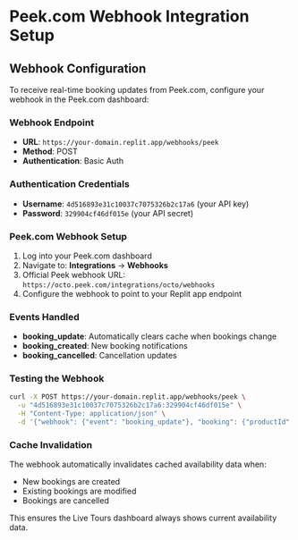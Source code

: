 # Peek.com Webhook Integration Setup

## Webhook Configuration

To receive real-time booking updates from Peek.com, configure your webhook in the Peek.com dashboard:

### Webhook Endpoint
- **URL**: `https://your-domain.replit.app/webhooks/peek`
- **Method**: POST
- **Authentication**: Basic Auth

### Authentication Credentials
- **Username**: `4d516893e31c10037c7075326b2c17a6` (your API key)
- **Password**: `329904cf46df015e` (your API secret)

### Peek.com Webhook Setup
1. Log into your Peek.com dashboard
2. Navigate to: **Integrations** → **Webhooks** 
3. Official Peek webhook URL: `https://octo.peek.com/integrations/octo/webhooks`
4. Configure the webhook to point to your Replit app endpoint

### Events Handled
- **booking_update**: Automatically clears cache when bookings change
- **booking_created**: New booking notifications
- **booking_cancelled**: Cancellation updates

### Testing the Webhook
```bash
curl -X POST https://your-domain.replit.app/webhooks/peek \
  -u "4d516893e31c10037c7075326b2c17a6:329904cf46df015e" \
  -H "Content-Type: application/json" \
  -d '{"webhook": {"event": "booking_update"}, "booking": {"productId": "lighthouse-spaceflight", "optionId": "premier-4hr"}}'
```

### Cache Invalidation
The webhook automatically invalidates cached availability data when:
- New bookings are created
- Existing bookings are modified
- Bookings are cancelled

This ensures the Live Tours dashboard always shows current availability data.